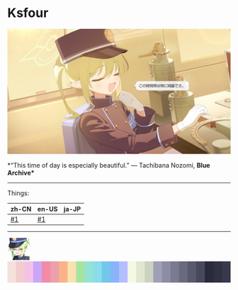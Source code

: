 # Ksfour

![Tachibana Nozomi, still in uniform, leans back at her desk and smiles contentedly.](img/nozomi.jpg)

\*“This time of day is especially beautiful.” — Tachibana Nozomi, **Blue Archive\***

---

Things:

| zh-CN                                | en-US                                | ja-JP |
| ------------------------------------ | ------------------------------------ | ----- |
| [#1](w/zh-cn/2025-04-26T04.15.51.md) | [#1](w/en-us/2025-04-26T04.15.51.md) |       |

---

[![nozomi-icon](https://raw.githubusercontent.com/Ks4four/aaa-palettes/main/themes/blue-archive_nozomi/assets/icon.png)![nozomi-strip](https://raw.githubusercontent.com/Ks4four/aaa-palettes/main/themes/blue-archive_nozomi/assets/strip.svg)](https://github.com/Ks4four/aaa-palettes/blob/main/themes/blue-archive_nozomi/README.md)
